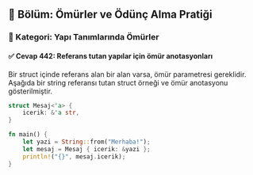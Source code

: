 ## 📘 Bölüm: Ömürler ve Ödünç Alma Pratiği  
### 🔹 Kategori: Yapı Tanımlarında Ömürler  
#### ✅ Cevap 442: Referans tutan yapılar için ömür anotasyonları

Bir struct içinde referans alan bir alan varsa, ömür parametresi gereklidir. Aşağıda bir string referansı tutan struct örneği ve ömür anotasyonu gösterilmiştir.

```rust
struct Mesaj<'a> {
    icerik: &'a str,
}

fn main() {
    let yazi = String::from("Merhaba!");
    let mesaj = Mesaj { icerik: &yazi };
    println!("{}", mesaj.icerik);
}
```
